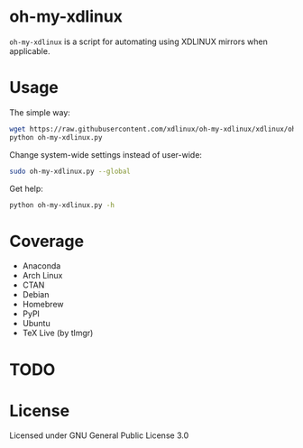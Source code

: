 oh-my-xdlinux
==========================

`oh-my-xdlinux` is a script for automating using XDLINUX mirrors when applicable.

Usage
==========================

The simple way:
```bash
wget https://raw.githubusercontent.com/xdlinux/oh-my-xdlinux/xdlinux/oh-my-xdlinux.py
python oh-my-xdlinux.py
```

Change system-wide settings instead of user-wide:
```bash
sudo oh-my-xdlinux.py --global
```

Get help:
```bash
python oh-my-xdlinux.py -h
```

Coverage
=========================
 - Anaconda
 - Arch Linux
 - CTAN
 - Debian
 - Homebrew
 - PyPI
 - Ubuntu
 - TeX Live (by tlmgr)
 
TODO
========================

 

License
==========================

Licensed under GNU General Public License 3.0
